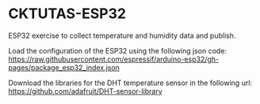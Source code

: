 # CKTUTAS-ESP32
ESP32 exercise to collect temperature and humidity data and publish.

Load the configuration of the ESP32 using the following json code:
https://raw.githubusercontent.com/espressif/arduino-esp32/gh-pages/package_esp32_index.json

Download the libraries for the DHT temperature sensor in the following url:
https://github.com/adafruit/DHT-sensor-library


